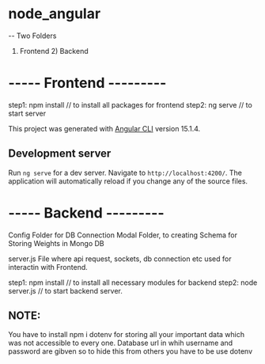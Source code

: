 # node_angular

-- Two Folders

1.  Frontend 2) Backend

# ----- Frontend ---------

step1: npm install // to install all packages for frontend
step2: ng serve // to start server

This project was generated with [Angular CLI](https://github.com/angular/angular-cli) version 15.1.4.

## Development server

Run `ng serve` for a dev server. Navigate to `http://localhost:4200/`. The application will automatically reload if you change any of the source files.

# ----- Backend ---------

Config Folder for DB Connection
Modal Folder, to creating Schema for Storing Weights in Mongo DB

server.js File where api request, sockets, db connection etc used for interactin with Frontend.

step1: npm install // to install all necessary modules for backend
step2: node server.js // to start backend server.

## NOTE:

You have to install npm i dotenv for storing all your important data which was not accessible to every one.
Database url in whih username and password are gibven so to hide this from others you have to be use dotenv
